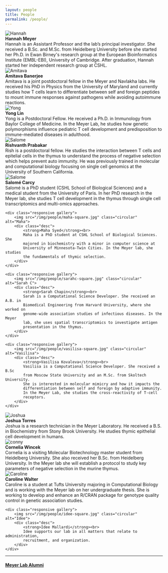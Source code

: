 ```yaml
---
layout: people
title: People
permalink: /people/
---
```



<div class="row">
    <div class="responsive gallery">
        <img src="/img/people/hannah-square.jpg" class="circular" alt="Hannah">
        <div class="desc">
            <strong>Hannah Meyer</strong><br>
            Hannah is an Assistant Professor and the lab’s principal
            investigator. She received a B.Sc. and M.Sc. from Heidelberg
            University before she started her Ph.D. in Ewan Birney's research
            group at the European Bioinformatics Institute (EMBL-EBI), University
            of Cambridge. After graduation, Hannah started her independent
            research group at CSHL.
        </div>
    </div>
    <div class="responsive gallery">
        <img src="/img/people/amitava-square.jpg" class="circular" alt="Amitava">
        <div class="desc">
            <strong>Amitava Banerjee</strong><br>
            Amitava is a joint postdoctoral fellow in  the Meyer and Navlakha
            labs. He received his PhD in Physics from the University of Maryland
            and currently studies how T cells learn to differentiate between self
            and foreign peptides to mount immune responses against pathogens
            while avoiding autoimmune reactions.
        </div>
    </div>
    <div class="responsive gallery">
        <img src="/img/people/yong-square.jpg" class="circular" alt="Yong">
        <div class="desc">
            <strong>Yong Lin</strong><br>
            Yong is a Postdoctoral Fellow. He received a Ph.D. in Immunology
            from Baylor College of Medicine. In the Meyer Lab, he studies how
            genetic polymorphisms influence pediatric T cell development and
            predisposition to immune-mediated diseases in adulthood.
        </div>
    </div>
    <div class="responsive gallery">
        <img src="/img/people/rish-square.jpeg" class="circular" alt="Salome">
        <div class="desc">
            <strong>Rishvanth Prabakar</strong><br>
        Rish is a postdoctoral fellow. He studies the interaction between T cells
        and epitelial cells in the thymus to understand the process of negative
        selection which helps prevent auto immunity. He was previously trained in
        molecular and computational biology focusing on single cell genomics
        at the University of Southern California.
        </div>
    </div>

</div>

<div class="row">
    <div class="responsive gallery">
        <img src="/img/people/salome-square.jpg" class="circular" alt="Salome">
        <div class="desc">
            <strong>Salomé Carcy</strong><br>
        Salomé is a PhD student (CSHL School of Biological Sciences) and a
        medical student from the University of Paris.
        In her PhD research in the Meyer lab, she studies T cell
        development in the thymus through single cell transcriptomics and
        multi-omics approaches.
        </div>
    </div>

    <div class="responsive gallery">
        <img src="/img/people/maha-square.jpg" class="circular" alt="Maha">
        <div class="desc">
            <strong>Maha Syed</strong><br>
            Maha is a PhD student at CSHL School of Biological Sciences. She
            majored in biochemistry with a minor in computer science at
            University of Minnesota-Twin Cities. In the Meyer lab, she studies
            the fundamentals of thymic selection.
        </div>
    </div>

    <div class="responsive gallery">
        <img src="/img/people/sarahc-square.jpg" class="circular" alt="Sarah C">
        <div class="desc">
            <strong>Sarah Chapin</strong><br>
            Sarah is a Computational Science Developer. She received an A.B. in
            Biomedical Engineering from Harvard University, where she worked on
            genome-wide association studies of infectious diseases. In the Meyer
            lab, she uses spatial transcriptomics to investigate antigen
            presentation in the thymus.
        </div>
    </div>

    <div class="responsive gallery">
        <img src="/img/people/vasilisa-square.jpg" class="circular" alt="Vasilisa">
        <div class="desc">
            <strong>Vasilisa Kovaleva</strong><br>
            Vasilisa is a Computational Science Developer. She received a B.Sc
            from Moscow State University and an M.Sc. from Skoltech University.
            She is interested in molecular mimicry and how it impacts the
            differentiation between self and foreign by adaptive immunity.
            In the Meyer Lab, she studies the cross-reactivity of T-cell
            receptors.
        </div>
    </div>
</div>


<div class="row">
    <div class="responsive gallery">
        <img src="/img/people/joshua-square.jpg" class="circular" alt="Joshua">
        <div class="desc">
            <strong>Joshua Torres</strong><br>
            Joshua is a research technician in the Meyer Laboratory. He received
            a B.S. in Biochemistry from Stony Brook University. He studies thymic
            epithelial cell development in humans.
        </div>
    </div>
    <div class="responsive gallery">
        <img src="/img/people/conny-square.jpg" class="circular" alt="conny">
        <div class="desc">
            <strong>Cornelia Wincek</strong><br>
            Cornelia is a visiting Molecular Biotechnology master student from
            Heidelberg University. She also received her B.Sc. from  Heidelberg University.
            In the Meyer lab she will establish a protocol to study key parameters of
            negative selection in the murine thymus.
        </div>
    </div>
    <div class="responsive gallery">
        <img src="/img/people/caroline.jpg" class="circular" alt="Caroline">
        <div class="desc">
            <strong>Caroline Walter</strong><br>
            Caroline is a student at Tufts University majoring in Computational
            Biology and is working with the Meyer lab on her undergraduate thesis.
            She is working to develop and enhance an R/CRAN package for genotype
            quality control in genetic association studies.
        </div>
    </div>

    <div class="responsive gallery">
        <img src="/img/people/idee-square.jpg" class="circular" alt="Idee">
        <div class="desc">
            <strong>Idee Mallardi</strong><br>
            Idee supports our lab in all matters that relate to administration,
            recruitment, and organization.
        </div>
    </div>
</div>

<div class="row">
    <div class="col-lg-2"></div>
    <div class="col-lg-8"><hr></div>
</div>

<div class="row">
    <div class="col-lg-2"></div>
    <h4><a href="/alumni/">Meyer Lab Alumni</a></h4>
    <div class="col-lg-8"></div>
</div>
